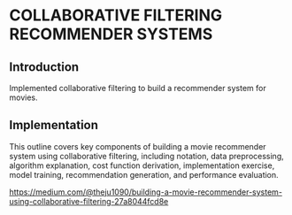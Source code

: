 # COLLABORATIVE FILTERING RECOMMENDER SYSTEMS

## Introduction

Implemented collaborative filtering to build a recommender system for movies.

## Implementation

This outline covers key components of building a movie recommender system using collaborative filtering, including notation, data preprocessing, algorithm explanation, cost function derivation, implementation exercise, model training, recommendation generation, and performance evaluation.

https://medium.com/@theju1090/building-a-movie-recommender-system-using-collaborative-filtering-27a8044fcd8e
